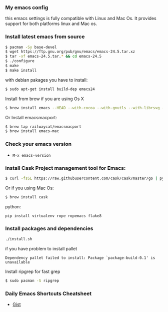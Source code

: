 ### My emacs config

this emacs settings is fully compatible with Linux and Mac Os. It provides support for both platforms linux and Mac os.

### Install latest emacs from source

```bash
$ pacman -Sy base-devel
$ wget https://ftp.gnu.org/pub/gnu/emacs/emacs-24.5.tar.xz
$ tar -xf emacs-24.5.tar.* && cd emacs-24.5
$ ./configure
$ make
$ make install
```

with debian pakages you have to install:
```bash
$ sudo apt-get install build-dep emacs24
```

Install from brew if you are using Os X
```bash
$ brew install emacs --HEAD --with-cocoa --with-gnutls --with-librsvg --with-imagemagick
```

Or Install emacsmacport:
```bash
$ brew tap railwaycat/emacsmacport
$ brew install emacs-mac
```

### Check your emacs version

* `M-x emacs-version`

### install Cask Project management tool for Emacs:

```bash
$ curl -fsSL https://raw.githubusercontent.com/cask/cask/master/go | python
```

Or if you using Mac Os:

```bash
$ brew install cask
```

python:

```bash
pip install virtualenv rope ropemacs flake8
```

### Install packages and dependencies

```bash
./install.sh
```

if you have problem to install pallet

```
Dependency pallet failed to install: Package `package-build-0.1' is unavailable
```


Install ripgrep for fast grep


```bash
$ sudo pacman -S ripgrep
```

### Daily Emacs Shortcuts Cheatsheet

* [Gist](https://gist.github.com/papachan/99a89ed85dfa2482d7c0)
